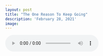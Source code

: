 ```yaml
---
layout: post
title: "The One Reason To Keep Going"
description: 'February 28, 2021'
image:
---
```


<audio controls preload="metadata">
  <source src="https://docs.google.com/uc?export=open&id=1Y3s5V8otSVVH8s__yaBSPKfK9Rki4w_n" type="audio/mp3">
Your browser does not support the audio element.
</audio>
